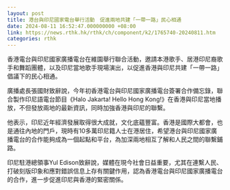 ```yaml
---
layout: post
title: 港台與印尼國家電台舉行活動　促進兩地共建「一帶一路」民心相通
date: 2024-08-11 16:52:47.000000000 +08:00
link: https://news.rthk.hk/rthk/ch/component/k2/1765740-20240811.htm
categories: rthk
---
```


香港電台與印尼國家廣播電台在維園舉行聯合活動，邀請本港歌手、居港印尼裔歌手和舞蹈團體，以及印尼當地歌手現場演出，以促進香港與印尼共建「一帶一路」倡議下的民心相通。

廣播處長張國財致辭說，今年初香港電台與印尼國家廣播電台簽署合作備忘錄，聯合製作印尼語電台節目《Halo Jakarta! Hello Hong Kong!》在香港與印尼當地播放，不但發放兩地的最新資訊，同時加強香港與印尼的聯繫。

他表示，印尼近年經濟發展取得很大成就，文化底蘊豐富。香港是國際大都會，也是通往內地的門戶，現時有10多萬印尼籍人士在港居住，希望港台與印尼國家廣播電台的合作能夠成為一個起點和平台，為加深兩地相互了解和人民之間的聯繫鋪路。

印尼駐港總領事Yul Edison致辭說，媒體在現今社會日益重要，尤其在連繫人民、打破刻版印象和應對錯誤信息上存有關鍵作用，認為香港電台與印尼國家廣播電台的合作，進一步促進印尼與香港的緊密關係。
